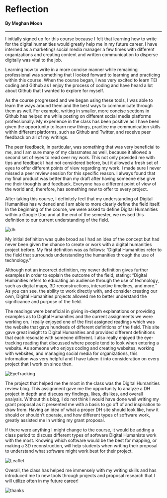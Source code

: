 # Reflection
#### By Meghan Moon
---

I initially signed up for this course because I felt that learning how to write for the digital humanities would greatly help me in my future career. I have interned as a marketing/ social media manager a few times with different organizations and creating content and written communication to disperse digitally was vital to the job.  

Learning how to write in a more concise manner while remaining professional was something that I looked forward to learning and practicing within this course. When the course began, I was very excited to learn TEI coding and Github as I enjoy the process of coding and have heard a lot about Github that I wanted to explore for myself.  

As the course progressed and we began using these tools, I was able to learn the ways around them and the best ways to communicate through them as well. For example, writing in smaller, more concise sections in Github has helped me while posting on different social media platforms professionally. 
My experience in the class has been positive as I have been given the opportunity to learn new things, practice my communication skills within different platforms, such as Github and Twitter, and receive peer feedback on all of my writings. 

The peer feedback, in particular, was something that was very beneficial to me, and I am sure many of my classmates as well, because it allowed a second set of eyes to read over my work. This not only provided me with tips and feedback I had not considered before, but it allowed a fresh set of eyes to offer different points of view regarding my work. I made sure I never missed a peer review session for this specific reason. 
I always found that my final product was better than my draft after having someone else give me their thoughts and feedback. Everyone has a different point of view of the world and, therefore, has something new to offer to every project. 

After taking this course, I definitely feel that my understanding of Digital Humanities has widened and I am able to more clearly define the field itself. In the beginning of the course, we were asked to define Digital Humanities within a Google Doc and at the end of the semester, we revised this definition to our current understanding of the field. 

![dh](https://MMoon2.github.io/MMoon2/images/dh.jpg)

My initial definition was quite broad as I had an idea of the concept but had never been given the chance to create or work with a digital humanities project before. My first definition was as follows: “Digital Humanities refer to the field that surrounds understanding the humanities through the use of technology.” 

Although not an incorrect definition, my newer definition gives further examples in order to explain the outcome of the field, stating: “Digital Humanities refers to educating an audience through the use of technology, such as digital maps, 3D reconstructions, interactive timelines, and more.” 
As you can see, the ability to work directly with, and consider creating our own, Digital Humanities projects allowed me to better understand the significance and purpose of the field. 

The readings were beneficial in giving in-depth explanations or providing examples as to Digital Humanities and the current assignments we were working on. I really enjoyed one of the first assigned readings which was the website that gave hundreds of different definitions of the field. This site gave great insight to Digital Humanities and provided different definitions that each resonate with someone different. I also really enjoyed the eye-tracking reading that discussed where people tend to look when entering a website. As someone who enjoys coding and creating websites, working with websites, and managing social media for organizations, this information was very helpful and I have taken it into consideration on every project that I work on since then. 

![EyeTracking](https://MMoon2.github.io/MMoon2/images/EyeTracking.png)

The project that helped me the most in the class was the Digital Humanities review blog. This assignment gave me the opportunity to analyze a DH project in depth and discuss my findings, likes, dislikes, and overall analysis. Without this blog, I do not think I would have done well writing my grant proposal as it presented me with a basis to go off of and inspiration to draw from. Having an idea of what a proper DH site should look like, how it should or shouldn’t operate, and how different types of software work, greatly assisted me in writing my grant proposal. 

If there were anything I might change to the course, it would be adding a class period to discuss different types of software Digital Humanists work with the most. Knowing which software would be the best for mapping, or making a 3D reconstruction, will help students when writing their proposal to understand what software might work best for their project. 

![Leaflet](https://MMoon2.github.io/MMoon2/images/Leaflet.png)

Overall, the class has helped me immensely with my writing skills and has introduced me to new tools through projects and proposal research that I will utilize often in my future career!

![thanks](https://MMoon2.github.io/MMoon2/images/thanks.png)
